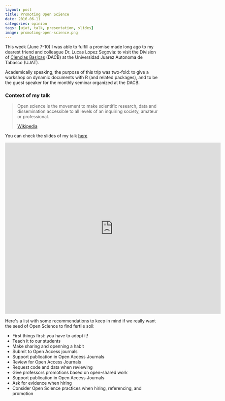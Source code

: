 ```yaml
---
layout: post
title: Promoting Open Science
date: 2016-06-11
categories: opinion
tags: [ujat, talk, presentation, slides]
image: promoting-open-science.png
---
```


This week (June 7-10) I was able to fulfill a promise made long ago to my 
dearest friend and colleague Dr. Lucas Lopez Segovia: to visit the 
Division of <a href="http://www.ujat.mx/dacb" target="_blank">Ciencias Basicas</a> 
(DACB) at the Universidad Juarez Autonoma de Tabasco (UJAT).

<!--more-->

Academically speaking, the purpose of this trip was two-fold: to give a 
workshop on dynamic documents with R (and related packages), and to be the 
guest speaker for the monthly seminar organized at the DACB.


### Context of my talk

> Open science is the movement to make scientific research, data and 
> dissemination accessible to all levels of an inquiring society, amateur 
> or professional.
>
> [Wikipedia](https://en.wikipedia.org/wiki/Open_science)


You can check the slides of my talk <a href="https://docs.google.com/presentation/d/1qATOfXdzWqnPwkf8o3Dij5XI0rocwPxY0JS06dIBskc/pub?start=false&loop=false&delayms=3000" target="_blank">here</a>

<iframe src="https://docs.google.com/presentation/d/1qATOfXdzWqnPwkf8o3Dij5XI0rocwPxY0JS06dIBskc/embed?start=false&loop=false&delayms=3000" frameborder="0" width="700" height="554" allowfullscreen="true" mozallowfullscreen="true" webkitallowfullscreen="true"></iframe>

Here's a list with some recommendations to keep in mind if we really want 
the seed of Open Science to find fertile soil:

- First things first: you have to adopt it!
- Teach it to our students
- Make sharing and openning a habit
- Submit to Open Access journals
- Support publication in Open Access Journals
- Review for Open Access Journals 
- Request code and data when reviewing
- Give professors promotions based on open-shared work
- Support publication in Open Access Journals
- Ask for evidence when hiring
- Consider Open Science practices when hiring, referencing, and promotion

